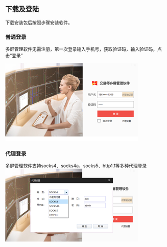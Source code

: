 ## 下载及登陆

下载安装包后按照步骤安装软件。


### 普通登录


多屏管理软件无需注册，第一次登录输入手机号，获取验证码，输入验证码，点击“登录”

![](/assets/110131.png)

### 代理登录

多屏管理软件支持socks4、socks4a、socks5、http1.1等多种代理登录
![](/assets/110132.png)